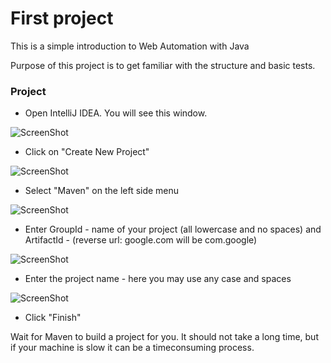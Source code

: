 # First project

This is a simple introduction to Web Automation with Java

Purpose of this project is to get familiar with the structure and basic tests.

### Project

  -  Open IntelliJ IDEA. You will see this window. 

![ScreenShot](/qa-automation-lessons/WEB/Lesson1/images/step1.png?raw=true "Step 1")

  -  Click on "Create New Project"

![ScreenShot](/qa-automation-lessons/WEB/Lesson1/images/step2.png?raw=true "Step 2")

  -  Select "Maven" on the left side menu

![ScreenShot](/qa-automation-lessons/WEB/Lesson1/images/step3.png?raw=true "Step 3")

  -  Enter GroupId - name of your project (all lowercase and no spaces) and ArtifactId - (reverse url: google.com will be com.google)

![ScreenShot](/qa-automation-lessons/WEB/Lesson1/images/step4.png?raw=true "Step 4")

  -  Enter the project name - here you may use any case and spaces

![ScreenShot](/qa-automation-lessons/WEB/Lesson1/images/step5.png?raw=true "Step 5")

  -  Click "Finish"


Wait for Maven to build a project for you. It should not take a long time, but if your machine is slow it can be a timeconsuming process.
